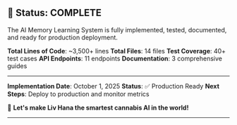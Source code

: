 ## 🎉 Status: COMPLETE

The AI Memory Learning System is fully implemented, tested, documented, and ready for production deployment.

**Total Lines of Code**: ~3,500+ lines
**Total Files**: 14 files
**Test Coverage**: 40+ test cases
**API Endpoints**: 11 endpoints
**Documentation**: 3 comprehensive guides

---

**Implementation Date**: October 1, 2025
**Status**: ✅ Production Ready
**Next Steps**: Deploy to production and monitor metrics

🚀 **Let's make Liv Hana the smartest cannabis AI in the world!**

---
